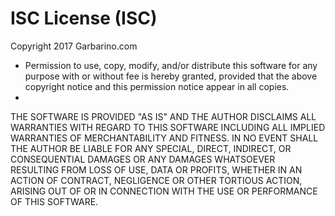 # ISC License (ISC) #
Copyright 2017 Garbarino.com

* Permission to use, copy, modify, and/or distribute this software for any purpose with or without fee is hereby granted, provided that the above copyright notice and this permission notice appear in all copies.
* 
THE SOFTWARE IS PROVIDED "AS IS" AND THE AUTHOR DISCLAIMS ALL WARRANTIES WITH REGARD TO THIS SOFTWARE INCLUDING ALL IMPLIED WARRANTIES OF MERCHANTABILITY AND FITNESS. IN NO EVENT SHALL THE AUTHOR BE LIABLE FOR ANY SPECIAL, DIRECT, INDIRECT, OR CONSEQUENTIAL DAMAGES OR ANY DAMAGES WHATSOEVER RESULTING FROM LOSS OF USE, DATA OR PROFITS, WHETHER IN AN ACTION OF CONTRACT, NEGLIGENCE OR OTHER TORTIOUS ACTION, ARISING OUT OF OR IN CONNECTION WITH THE USE OR PERFORMANCE OF THIS SOFTWARE.
